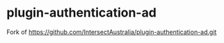 plugin-authentication-ad
========================

Fork of https://github.com/IntersectAustralia/plugin-authentication-ad.git


